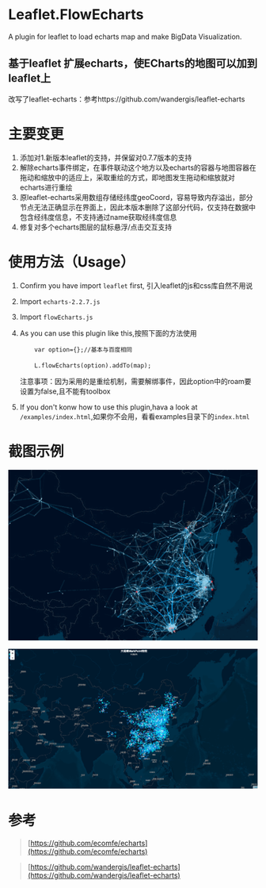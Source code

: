 # Leaflet.FlowEcharts
A plugin for leaflet to load echarts map and make BigData Visualization.
## 基于leaflet 扩展echarts，使ECharts的地图可以加到leaflet上
改写了leaflet-echarts：参考https://github.com/wandergis/leaflet-echarts

# 主要变更
1. 添加对1.新版本leaflet的支持，并保留对0.7.7版本的支持
2. 解除echarts事件绑定，在事件联动这个地方以及echarts的容器与地图容器在拖动和缩放中的适应上，采取重绘的方式，即地图发生拖动和缩放就对echarts进行重绘
3. 原leaflet-echarts采用数组存储经纬度geoCoord，容易导致内存溢出，部分节点无法正确显示在界面上，因此本版本删除了这部分代码，仅支持在数据中包含经纬度信息，不支持通过name获取经纬度信息
4. 修复对多个echarts图层的鼠标悬浮/点击交互支持





# 使用方法（Usage）

1. Confirm you have import `leaflet` first, 引入leaflet的js和css库自然不用说 
3. Import `echarts-2.2.7.js`
2. Import `flowEcharts.js` 

4. As you can use this plugin like this,按照下面的方法使用

	```
    	var option={};//基本与百度相同
    	
    	L.flowEcharts(option).addTo(map);
   	 ```
	注意事项：因为采用的是重绘机制，需要解绑事件，因此option中的roam要设置为false,且不能有toolbox
5. If you don't konw how to use this plugin,hava a look at `/examples/index.html`,如果你不会用，看看examples目录下的`index.html` 

# 截图示例

![](https://github.com/flowfyre/Leaflet.FlowEcharts/blob/master/examples/demo.gif)

![](https://github.com/flowfyre/Leaflet.FlowEcharts/blob/master/examples/demo2.png)

# 参考

>[https://github.com/ecomfe/echarts](https://github.com/ecomfe/echarts)

>[https://github.com/wandergis/leaflet-echarts](https://github.com/wandergis/leaflet-echarts)
